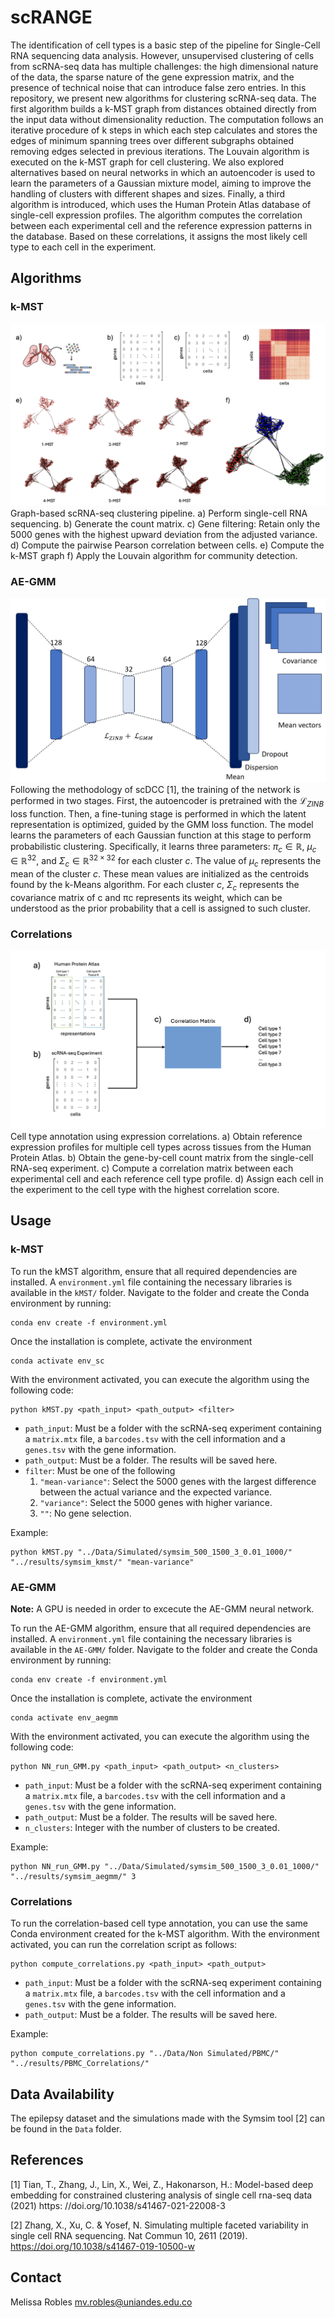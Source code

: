# scRANGE
The identification of cell types is a basic step of the pipeline for Single-Cell RNA sequencing data analysis. However, unsupervised clustering of cells from scRNA-seq data has multiple challenges: the high dimensional nature of the data, the sparse nature of the gene expression matrix, and the presence of technical noise that can introduce false zero entries. In this repository, we present new algorithms for clustering scRNA-seq data. The first algorithm builds a k-MST graph from distances obtained directly from the input data without dimensionality reduction. The computation follows an iterative procedure of k steps in which each step calculates and stores the edges of minimum spanning trees over different subgraphs obtained removing edges selected in previous iterations. The Louvain algorithm is executed on the k-MST graph for cell clustering. We also explored alternatives based on neural networks in which an autoencoder is used to learn the parameters of a Gaussian mixture model, aiming to improve the handling of clusters with different shapes and sizes. Finally, a third algorithm is introduced, which uses the Human Protein Atlas database of single-cell expression profiles. The algorithm computes the correlation between each experimental cell and the reference expression patterns in the database. Based on these correlations, it assigns the most likely cell type to each cell in the experiment.

## Algorithms
### k-MST
![k-MST Algorithm](Diagrams/k-MST.png)
Graph-based scRNA-seq clustering pipeline. a) Perform single-cell RNA sequencing. b) Generate the count matrix. c) Gene filtering: Retain only the 5000 genes with the highest upward deviation from the adjusted variance. d) Compute the pairwise Pearson correlation between cells. e) Compute the k-MST graph f) Apply the Louvain algorithm for community detection.

### AE-GMM
![AE-GMM Algorithm](Diagrams/architecture_AEGMM.png)
Following the methodology of scDCC [1], the training of the network is performed in two stages. First, the autoencoder is pretrained with the $\mathcal{L}_{ZINB}$ loss function. Then, a fine-tuning stage is performed in which the latent representation is optimized, guided by the GMM loss function. The model learns the parameters of each Gaussian function at this stage to perform probabilistic clustering. Specifically, it learns three parameters: $\pi_c \in \mathbb{R}$, $\mu_c \in \mathbb{R}^{32}$, and $\Sigma_c \in \mathbb{R}^{32×32}$ for each cluster $c$. The value of $\mu_c$ represents the mean of the cluster $c$. These mean values are initialized as the centroids found by the k-Means algorithm. For each cluster $c$, $\Sigma_c$ represents the covariance matrix of c and πc represents its weight, which can be understood as the prior probability that a cell is assigned to such cluster. 

### Correlations
![Correlations Algorithm](Diagrams/correlations.png)
Cell type annotation using expression correlations. a) Obtain reference expression profiles for multiple cell types across tissues from the Human Protein Atlas. b) Obtain the gene-by-cell count matrix from the single-cell RNA-seq experiment. c) Compute a correlation matrix between each experimental cell and each reference cell type profile. d) Assign each cell in the experiment to the cell type with the highest correlation score.

## Usage
### k-MST
To run the kMST algorithm, ensure that all required dependencies are installed. A `environment.yml` file containing the necessary libraries is available in the `kMST/` folder. Navigate to the folder and create the Conda environment by running:
```
conda env create -f environment.yml
```

Once the installation is complete, activate the environment
```
conda activate env_sc
```

With the environment activated, you can execute the algorithm using the following code:

```
python kMST.py <path_input> <path_output> <filter>
```

- `path_input`: Must be a folder with the scRNA-seq experiment containing a `matrix.mtx` file, a `barcodes.tsv` with the cell information and a `genes.tsv` with the gene information. 
- `path_output`: Must be a folder. The results will be saved here.
- `filter`: Must be one of the following
    1. `"mean-variance"`: Select the 5000 genes with the largest difference between the actual variance and the expected variance.
    2. `"variance"`: Select the 5000 genes with higher variance.
    3. `""`: No gene selection. 

Example:
```
python kMST.py "../Data/Simulated/symsim_500_1500_3_0.01_1000/" "../results/symsim_kmst/" "mean-variance"
```

### AE-GMM
**Note:** A GPU is needed in order to excecute the AE-GMM neural network.

To run the AE-GMM algorithm, ensure that all required dependencies are installed. A `environment.yml` file containing the necessary libraries is available in the `AE-GMM/` folder. Navigate to the folder and create the Conda environment by running:
```
conda env create -f environment.yml
```


Once the installation is complete, activate the environment
```
conda activate env_aegmm
```

With the environment activated, you can execute the algorithm using the following code:

```
python NN_run_GMM.py <path_input> <path_output> <n_clusters>
```
- `path_input`: Must be a folder with the scRNA-seq experiment containing a `matrix.mtx` file, a `barcodes.tsv` with the cell information and a `genes.tsv` with the gene information. 
- `path_output`: Must be a folder. The results will be saved here.
- `n_clusters`: Integer with the number of clusters to be created. 

Example:
```
python NN_run_GMM.py "../Data/Simulated/symsim_500_1500_3_0.01_1000/" "../results/symsim_aegmm/" 3
```

### Correlations 
To run the correlation-based cell type annotation, you can use the same Conda environment created for the k-MST algorithm. With the environment activated, you can run the correlation script as follows:

```
python compute_correlations.py <path_input> <path_output> 
```
- `path_input`: Must be a folder with the scRNA-seq experiment containing a `matrix.mtx` file, a `barcodes.tsv` with the cell information and a `genes.tsv` with the gene information. 
- `path_output`: Must be a folder. The results will be saved here.

Example:
```
python compute_correlations.py "../Data/Non Simulated/PBMC/" "../results/PBMC_Correlations/"
```

## Data Availability
The epilepsy dataset and the simulations made with the Symsim tool [2] can be found in the `Data` folder.

## References
[1] Tian, T., Zhang, J., Lin, X., Wei, Z., Hakonarson, H.: Model-based deep embedding for constrained clustering analysis of single cell rna-seq data (2021) https: //doi.org/10.1038/s41467-021-22008-3 

[2] Zhang, X., Xu, C. & Yosef, N. Simulating multiple faceted variability in single cell RNA sequencing. Nat Commun 10, 2611 (2019). https://doi.org/10.1038/s41467-019-10500-w

## Contact
Melissa Robles mv.robles@uniandes.edu.co